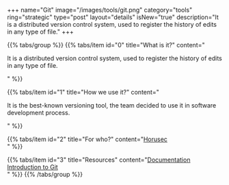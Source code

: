 +++
name="Git"
image="/images/tools/git.png"
category="tools"
ring="strategic"
type="post"
layout="details"
isNew="true"
description="It is a distributed version control system, used to register the history of edits in any type of file."
+++

{{% tabs/group %}}
  {{% tabs/item id="0" title="What is it?" content="<p>It is a distributed version control system, used to register the history of edits in any type of file.</p>" %}}
  
  {{% tabs/item id="1" title="How we use it?" content="<p>It is the best-known versioning tool, the team decided to use it in software development process.</p>" %}}
  
  {{% tabs/item id="2" title="For who?" content="<a href='https://horusec.io/site/'>Horusec</a><br />" %}}

  {{% tabs/item id="3" title="Resources" content="<a href='https://git-scm.com/doc'>Documentation</a><br /><a href='https://docs.microsoft.com/en-us/learn/modules/intro-to-git/'>Introduction to Git</a><br />" %}}
{{% /tabs/group %}}
